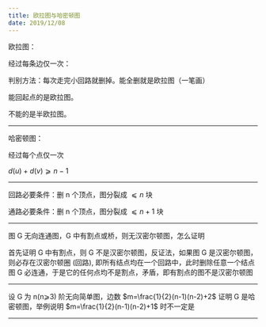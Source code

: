 ```yaml
---
title: 欧拉图与哈密顿图
date: 2019/12/08
---
```


欧拉图：

经过每条边仅一次：

判别方法：每次走完小回路就删掉。能全删就是欧拉图（一笔画）

能回起点的是欧拉图。

不能的是半欧拉图。

---

哈密顿图：

经过每个点仅一次

$d(u)+d(v)⩾n-1$

---

回路必要条件：删 n 个顶点，图分裂成 $⩽n$ 块

通路必要条件：删 n 个顶点，图分裂成 $⩽n+1$ 块

---

图 G 无向连通图，G 中有割点或桥，则无汉密尔顿图，怎么证明

首先证明 G 中有割点，则 G 不是汉密尔顿图，反证法，如果图 G 是汉密尔顿图，则必存在汉密尔顿圈 (回路), 即所有结点均在一个回路中，此时删除任意一个结点图 G 必连通，于是它的任何点均不是割点，矛盾，即有割点的图不是汉密尔顿图

---

设 G 为 n(n⩾3) 阶无向简单图，边数 $m=\frac{1}{2}(n-1)(n-2)+2$ 证明 G 是哈密顿图，举例说明 $m=\frac{1}{2}(n-1)(n-2)+1$ 时不一定是




---